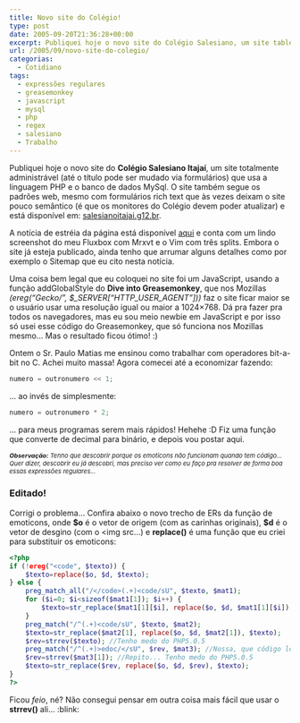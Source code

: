 ```yaml
---
title: Novo site do Colégio!
type: post
date: 2005-09-20T21:36:28+00:00
excerpt: Publiquei hoje o novo site do Colégio Salesiano, um site tableless totalmente administrável que usa a linguagem PHP e o banco de dados MySql.
url: /2005/09/novo-site-do-colegio/
categorias:
  - Cotidiano
tags:
  - expressões regulares
  - greasemonkey
  - javascript
  - mysql
  - php
  - regex
  - salesiano
  - Trabalho
---
```


Publiquei hoje o novo site do **Colégio Salesiano Itajaí**, um site totalmente administrável (até o título pode ser mudado via formulários) que usa a linguagem PHP e o banco de dados MySql. O site também segue os padrões web, mesmo com formulários rich text que às vezes deixam o site pouco semântico (é que os monitores do Colégio devem poder atualizar) e está disponível em: [salesianoitajai.g12.br][1].

A notícia de estréia da página está disponível [aqui][2] e conta com um lindo screenshot do meu Fluxbox com Mrxvt e o Vim com três splits. Embora o site já esteja publicado, ainda tenho que arrumar alguns detalhes como por exemplo o Sitemap que eu cito nesta notícia.

Uma coisa bem legal que eu coloquei no site foi um JavaScript, usando a função addGlobalStyle do **Dive into Greasemonkey**, que nos Mozillas _(ereg(“Gecko/”, \$\_SERVER[“HTTP\_USER_AGENT”]))_ faz o site ficar maior se o usuário usar uma resolução igual ou maior a 1024×768. Dá pra fazer pra todos os navegadores, mas eu sou meio newbie em JavaScript e por isso só usei esse código do Greasemonkey, que só funciona nos Mozillas mesmo… Mas o resultado ficou ótimo! :)

Ontem o Sr. Paulo Matias me ensinou como trabalhar com operadores bit-a-bit no C. Achei muito massa! Agora comecei até a economizar fazendo:

```c
numero = outronumero << 1;
```

... ao invés de simplesmente:

```c
numero = outronumero * 2;
```

... para meus programas serem mais rápidos! Hehehe :D Fiz uma função que converte de decimal para binário, e depois vou postar aqui.

<p style="font-size:11px; font-style:italic;">
  <strong>Observação:</strong> Tenho que descobrir porque os emoticons não funcionam quando tem código... Quer dizer, descobrir eu já descobri, mas preciso ver como eu faço pra resolver de forma boa essas expressões regulares...
</p>

### Editado!

Corrigi o problema... Confira abaixo o novo trecho de ERs da função de emoticons, onde **\$o** é o vetor de origem (com as carinhas originais), **\$d** é o vetor de desgino (com o <img src...) e **replace()** é uma função que eu criei para substituir os emoticons:

```php
<?php
if (!ereg("<code", $texto)) {
	$texto=replace($o, $d, $texto);
} else {
	preg_match_all("/</code>(.+)<code/sU", $texto, $mat1);
	for ($i=0; $i<sizeof($mat1[1]); $i++) {
		$texto=str_replace($mat1[1][$i], replace($o, $d, $mat1[1][$i]), $texto);
	}
	preg_match("/^(.+)<code/sU", $texto, $mat2);
	$texto=str_replace($mat2[1], replace($o, $d, $mat2[1]), $texto);
	$rev=strrev($texto); //Tenho medo do PHP5.0.5
	preg_match("/^(.+)>edoc/</sU", $rev, $mat3); //Nossa, que código louco!
	$rev=strrev($mat3[1]); //Repito... Tenho medo do PHP5.0.5
	$texto=str_replace($rev, replace($o, $d, $rev), $texto);
}
?>
```

Ficou _feio_, né? Não consegui pensar em outra coisa mais fácil que usar o **strrev()** ali... :blink:

[1]: http://www.salesianoitajai.g12.br
[2]: http://www.salesianoitajai.g12.br/?sp=vernoticia&id=31
